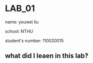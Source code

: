 
#  LAB_01
name: youwei liu 

school: NTHU

student's number: 110020015

##  what did I leaen in this lab? 









